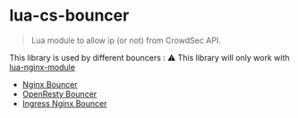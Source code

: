 # lua-cs-bouncer

> Lua module to allow ip (or not) from CrowdSec API.

This library is used by different bouncers :
:warning: This library will only work with [lua-nginx-module](https://github.com/openresty/lua-nginx-module) 

* [Nginx Bouncer](https://docs.crowdsec.net/docs/next/bouncers/nginx)
* [OpenResty Bouncer](https://docs.crowdsec.net/docs/next/bouncers/openresty)
* [Ingress Nginx Bouncer](https://docs.crowdsec.net/docs/next/bouncers/ingress-nginx)